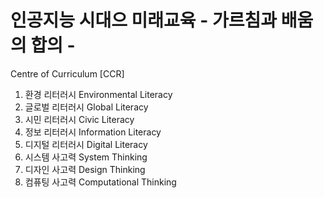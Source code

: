 # 인공지능 시대으 미래교육 - 가르침과 배움의 합의 -

Centre of Curriculum [CCR]
1. 환경 리터러시 Environmental Literacy
2. 글로벌 리터러시 Global Literacy
3. 시민 리터러시 Civic Literacy
4. 정보 리터러시 Information Literacy
5. 디지털 리터러시 Digital Literacy
6. 시스템 사고력 System Thinking
7. 디자인 사고력 Design Thinking
7. 컴퓨팅 사고력 Computational Thinking
